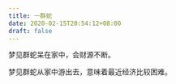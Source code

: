 ```yaml
---
title: 一群蛇
date: 2020-02-15T20:54:12+08:00
draft: false
---
```


梦见群蛇呆在家中，会财源不断。

梦见群蛇从家中游出去，意味着最近经济比较困难。
